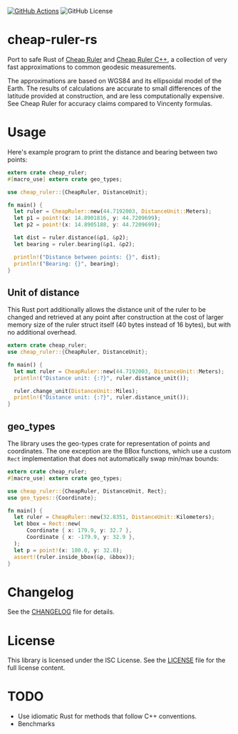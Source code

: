 [![GitHub Actions][actions badge]][actions]
![GitHub License][license badge]

# cheap-ruler-rs

Port to safe Rust of [Cheap Ruler](https://github.com/mapbox/cheap-ruler) and
[Cheap Ruler C++](https://github.com/mapbox/cheap-ruler-cpp), a collection of
very fast approximations to common geodesic measurements.

The approximations are based on WGS84 and its ellipsoidal model of the Earth.
The results of calculations are accurate to small differences of the latitude
provided at construction, and are less computationally expensive. See Cheap
Ruler for accuracy claims compared to Vincenty formulas.

# Usage

Here's example program to print the distance and bearing between two points:

```rust
extern crate cheap_ruler;
#[macro_use] extern crate geo_types;

use cheap_ruler::{CheapRuler, DistanceUnit};

fn main() {
  let ruler = CheapRuler::new(44.7192003, DistanceUnit::Meters);
  let p1 = point!(x: 14.8901816, y: 44.7209699);
  let p2 = point!(x: 14.8905188, y: 44.7209699);

  let dist = ruler.distance(&p1, &p2);
  let bearing = ruler.bearing(&p1, &p2);

  println!("Distance between points: {}", dist);
  println!("Bearing: {}", bearing);
}
```

## Unit of distance

This Rust port additionally allows the distance unit of the ruler to be changed
and retrieved at any point after construction at the cost of larger memory size
of the ruler struct itself (40 bytes instead of 16 bytes), but with no
additional overhead.

```rust
extern crate cheap_ruler;
use cheap_ruler::{CheapRuler, DistanceUnit};

fn main() {
  let mut ruler = CheapRuler::new(44.7192003, DistanceUnit::Meters);
  println!("Distance unit: {:?}", ruler.distance_unit());

  ruler.change_unit(DistanceUnit::Miles);
  println!("Distance unit: {:?}", ruler.distance_unit());
}
```

## geo_types

The library uses the geo-types crate for representation of points and
coordinates. The one exception are the BBox functions, which use a custom `Rect`
implementation that does not automatically swap min/max bounds:

```rust
extern crate cheap_ruler;
#[macro_use] extern crate geo_types;

use cheap_ruler::{CheapRuler, DistanceUnit, Rect};
use geo_types::{Coordinate};

fn main() {
  let ruler = CheapRuler::new(32.8351, DistanceUnit::Kilometers);
  let bbox = Rect::new(
      Coordinate { x: 179.9, y: 32.7 },
      Coordinate { x: -179.9, y: 32.9 },
  );
  let p = point!(x: 180.0, y: 32.8);
  assert!(ruler.inside_bbox(&p, &bbox));
}
```

# Changelog

See the [CHANGELOG](CHANGELOG.md) file for details.

# License

This library is licensed under the ISC License. See the [LICENSE](LICENSE) file
for the full license content.

# TODO

* Use idiomatic Rust for methods that follow C++ conventions.
* Benchmarks

<!-- Badges -->
[actions badge]: https://img.shields.io/github/workflow/status/vipera/cheap-ruler-rs/CI?style=flat-square
[actions]: https://github.com/vipera/cheap-ruler-rs/actions?query=workflow%3ACI
[license badge]: https://img.shields.io/github/license/vipera/cheap-ruler-rs?style=flat-square
